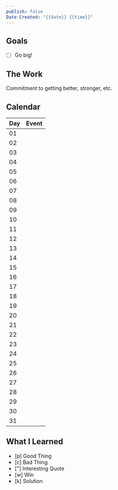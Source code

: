 ```yaml
---
publish: false
Date Created: "{{date}} {{time}}"
---
```

## Goals

 - [ ] Go big!
## The Work
Commitment to getting better, stronger, etc.
## Calendar

| Day | Event |
| --- | ----- |
| 01  |       |
| 02  |       |
| 03  |       |
| 04  |       |
| 05  |       |
| 06  |       |
| 07  |       |
| 08  |       |
| 09  |       |
| 10  |       |
| 11  |       |
| 12  |       |
| 13  |       |
| 14  |       |
| 15  |       |
| 16  |       |
| 17  |       |
| 18  |       |
| 19  |       |
| 20  |       |
| 21  |       |
| 22  |       |
| 23  |       |
| 24  |       |
| 25  |       |
| 26  |       |
| 27  |       |
| 28  |       |
| 29  |       |
| 30  |       |
| 31  |       |

## What I Learned

 - [p] Good Thing
 - [c] Bad Thing
 - ["] Interesting Quote
 - [w] Win
 - [k] Solution 